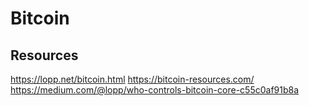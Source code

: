 # Bitcoin

## Resources
https://lopp.net/bitcoin.html
https://bitcoin-resources.com/
https://medium.com/@lopp/who-controls-bitcoin-core-c55c0af91b8a